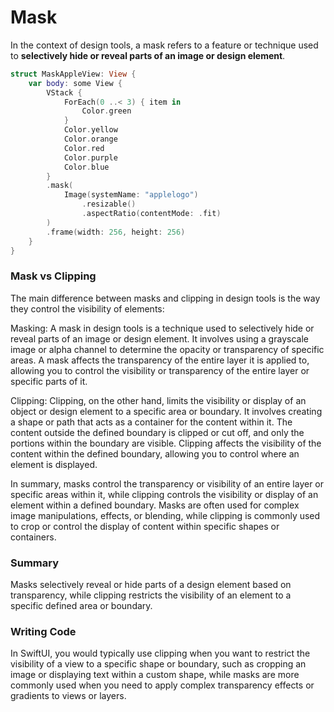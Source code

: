# Mask


In the context of design tools, a mask refers to a feature or technique used to **selectively hide or reveal parts of an image or design element**.


```swift
struct MaskAppleView: View {
    var body: some View {
        VStack {
            ForEach(0 ..< 3) { item in
                Color.green
            }
            Color.yellow
            Color.orange
            Color.red
            Color.purple
            Color.blue
        }
        .mask(
            Image(systemName: "applelogo")
                .resizable()
                .aspectRatio(contentMode: .fit)
        )
        .frame(width: 256, height: 256)
    }
}
```

### Mask vs Clipping

The main difference between masks and clipping in design tools is the way they control the visibility of elements:

Masking: A mask in design tools is a technique used to selectively hide or reveal parts of an image or design element. It involves using a grayscale image or alpha channel to determine the opacity or transparency of specific areas. A mask affects the transparency of the entire layer it is applied to, allowing you to control the visibility or transparency of the entire layer or specific parts of it.

Clipping: Clipping, on the other hand, limits the visibility or display of an object or design element to a specific area or boundary. It involves creating a shape or path that acts as a container for the content within it. The content outside the defined boundary is clipped or cut off, and only the portions within the boundary are visible. Clipping affects the visibility of the content within the defined boundary, allowing you to control where an element is displayed.

In summary, masks control the transparency or visibility of an entire layer or specific areas within it, while clipping controls the visibility or display of an element within a defined boundary. Masks are often used for complex image manipulations, effects, or blending, while clipping is commonly used to crop or control the display of content within specific shapes or containers.


### Summary  

Masks selectively reveal or hide parts of a design element based on transparency, while clipping restricts the visibility of an element to a specific defined area or boundary.

### Writing Code

In SwiftUI, you would typically use clipping when you want to restrict the visibility of a view to a specific shape or boundary, such as cropping an image or displaying text within a custom shape, while masks are more commonly used when you need to apply complex transparency effects or gradients to views or layers.
